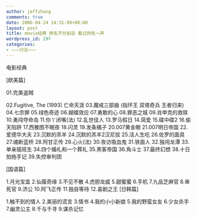 ```yaml
---
author: jeffzhang
comments: true
date: 2006-04-24 14:31:09+00:00
layout: post
title: movie经典 排名不分前后 看过的吼一声
wordpress_id: 297
categories:
- ———讨论———
---
```


电影经典


 [欧美篇]

01.完美盗贼

02.Fugitive, The (1993) 亡命天涯 
 03.魔戒三部曲 (指环王 双塔奇兵 王者归来)
 04.七宗罪
 05.绿色奇迹
 06.蝴蝶效应
 07.勇敢的心
 08.罪恶之城
 09.肖申克的救赎
 10.勇闯夺命岛
 11.你丫闭嘴(法)
 12.乱世佳人
 13.罗马假日
 14.简爱
 15.碟中碟2
 16.偷天陷阱
 17.西雅图不眠夜
 18.闪灵
 19.发条橘子
 20.007黄金眼
 21.007明日帝国
 22.爱德华大夫
 23.沉默的羔羊
 24.沉默的羔羊2汉尼拔
 25.活人生吃
 26.佐罗的面具
 27.魂断蓝桥
 28.阿甘正传
 29.心火(法)
 30.夜访吸血鬼
 31.铁面人
 32.独闯龙潭
 33.单亲插班生
 34.四个婚礼和一个葬礼
 35.黑客帝国
 36.角斗士
 37.最终幻想
 38.十日拍拖手记
 39.失控审判团


 [国语篇]


 1.月光宝盒
 2.仙履奇缘
 3.不见不散
 4.虎胆龙威
 5.甜蜜蜜
 6.手机
 7.九品芝麻官
 8.审死官
 9.济公
 10.阿飞正传
 11.独自等待
 12.喜剧之王
 [日韩篇]


 1.触不到的情人
 2.美丽的谎言
 3.情书
 4.我的小小新娘
 5.我的野蛮女友
 6.少女杀手
 7.幽灵公主
 8.千与千寻
 9.谋杀记忆
